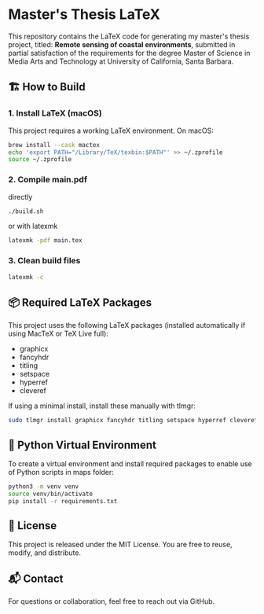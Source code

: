 # Master's Thesis LaTeX

This repository contains the LaTeX code for generating my master's thesis project, titled: **Remote sensing of coastal environments**, submitted in partial satisfaction of the requirements for the degree Master of Science in Media Arts and Technology at University of California, Santa Barbara.

## 🏗️ How to Build

### 1. Install LaTeX (macOS)
This project requires a working LaTeX environment. On macOS:

```bash
brew install --cask mactex
echo 'export PATH="/Library/TeX/texbin:$PATH"' >> ~/.zprofile
source ~/.zprofile
```

### 2. Compile main.pdf

directly

```bash
./build.sh
```

or with latexmk

```bash
latexmk -pdf main.tex
```

### 3. Clean build files

```bash
latexmk -c
```

## 📦 Required LaTeX Packages
This project uses the following LaTeX packages (installed automatically if using MacTeX or TeX Live full):

- graphicx
- fancyhdr
- titling
- setspace
- hyperref
- cleveref

If using a minimal install, install these manually with tlmgr:

```bash
sudo tlmgr install graphicx fancyhdr titling setspace hyperref cleveref
```

## 🐍 Python Virtual Environment
To create a virtual environment and install required packages to enable use of Python scripts in maps folder:

```bash
python3 -m venv venv
source venv/bin/activate
pip install -r requirements.txt
```

## 📄 License
This project is released under the MIT License. You are free to reuse, modify, and distribute.

## 📬 Contact

For questions or collaboration, feel free to reach out via GitHub.